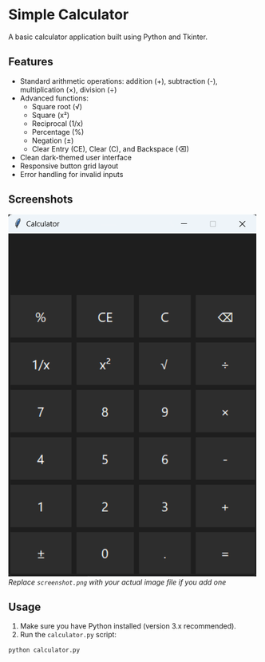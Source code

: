 # Simple Calculator

A basic calculator application built using Python and Tkinter.

## Features

- Standard arithmetic operations: addition (+), subtraction (-), multiplication (×), division (÷)
- Advanced functions:
  - Square root (√)
  - Square (x²)
  - Reciprocal (1/x)
  - Percentage (%)
  - Negation (±)
  - Clear Entry (CE), Clear (C), and Backspace (⌫)
- Clean dark-themed user interface
- Responsive button grid layout
- Error handling for invalid inputs

## Screenshots

![Calculator Screenshot](Image/screenshot.png)  
*Replace `screenshot.png` with your actual image file if you add one*

## Usage

1. Make sure you have Python installed (version 3.x recommended).  
2. Run the `calculator.py` script:

```bash
python calculator.py
